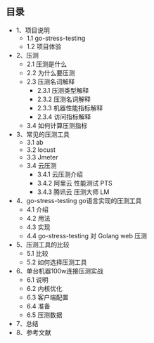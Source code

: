 ## 目录
- 1、项目说明
    - 1.1 go-stress-testing
    - 1.2 项目体验
- 2、压测
    - 2.1 压测是什么
    - 2.2 为什么要压测
    - 2.3 压测名词解释
        - 2.3.1 压测类型解释
        - 2.3.2 压测名词解释
        - 2.3.3 机器性能指标解释
        - 2.3.4 访问指标解释
    - 3.4 如何计算压测指标
- 3、常见的压测工具
    - 3.1 ab
    - 3.2 locust
    - 3.3 Jmeter
    - 3.4 云压测
        - 3.4.1 云压测介绍
        - 3.4.2 阿里云 性能测试 PTS
        - 3.4.3 腾讯云 压测大师 LM
- 4、go-stress-testing go语言实现的压测工具
    - 4.1 介绍
    - 4.2 用法
    - 4.3 实现
    - 4.4 go-stress-testing 对 Golang web 压测
- 5、压测工具的比较
    - 5.1 比较
    - 5.2 如何选择压测工具
- 6、单台机器100w连接压测实战
    - 6.1 说明
    - 6.2 内核优化
    - 6.3 客户端配置
    - 6.4 准备
    - 6.5 压测数据
- 7、总结
- 8、参考文献